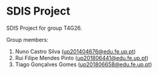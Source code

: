 # SDIS Project

SDIS Project for group T4G26.

Group members:

1. Nuno Castro Silva (<up201404676@edu.fe.up.pt>)
2. Rui Filipe Mendes Pinto (<up201806441@edu.fe.up.pt>)
3. Tiago Gonçalves Gomes (<up201806658@edu.fe.up.pt>)

